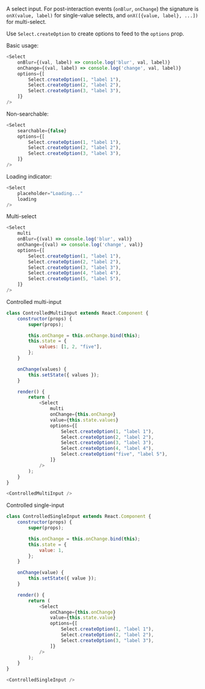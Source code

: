 A select input. For post-interaction events (`onBlur`, `onChange`) the signature is `onX(value, label)`
for single-value selects, and `onX([{value, label}, ...])` for multi-select.

Use `Select.createOption` to create options to feed to the `options` prop.

Basic usage:
```js
<Select
    onBlur={(val, label) => console.log('blur', val, label)}
    onChange={(val, label) => console.log('change', val, label)}
    options={[
        Select.createOption(1, "label 1"),
        Select.createOption(2, "label 2"),
        Select.createOption(3, "label 3"),
    ]}
/>
```

Non-searchable:
```js
<Select
    searchable={false}
    options={[
        Select.createOption(1, "label 1"),
        Select.createOption(2, "label 2"),
        Select.createOption(3, "label 3"),
    ]}
/>
```

Loading indicator:
```js
<Select
    placeholder="Loading..."
    loading
/>
```

Multi-select
```js
<Select
    multi
    onBlur={(val) => console.log('blur', val)}
    onChange={(val) => console.log('change', val)}
    options={[
        Select.createOption(1, "label 1"),
        Select.createOption(2, "label 2"),
        Select.createOption(3, "label 3"),
        Select.createOption(4, "label 4"),
        Select.createOption(5, "label 5"),
    ]}
/>
```

Controlled multi-input
```js
class ControlledMultiInput extends React.Component {
    constructor(props) {
        super(props);

        this.onChange = this.onChange.bind(this);
        this.state = {
            values: [1, 2, "five"],
        };
    }

    onChange(values) {
        this.setState({ values });
    }

    render() {
        return (
            <Select
                multi
                onChange={this.onChange}
                value={this.state.values}
                options={[
                    Select.createOption(1, "label 1"),
                    Select.createOption(2, "label 2"),
                    Select.createOption(3, "label 3"),
                    Select.createOption(4, "label 4"),
                    Select.createOption("five", "label 5"),
                ]}
            />
        );
    }
}

<ControlledMultiInput />
```

Controlled single-input
```js
class ControlledSingleInput extends React.Component {
    constructor(props) {
        super(props);

        this.onChange = this.onChange.bind(this);
        this.state = {
            value: 1,
        };
    }

    onChange(value) {
        this.setState({ value });
    }

    render() {
        return (
            <Select
                onChange={this.onChange}
                value={this.state.value}
                options={[
                    Select.createOption(1, "label 1"),
                    Select.createOption(2, "label 2"),
                    Select.createOption(3, "label 3"),
                ]}
            />
        );
    }
}

<ControlledSingleInput />
```
